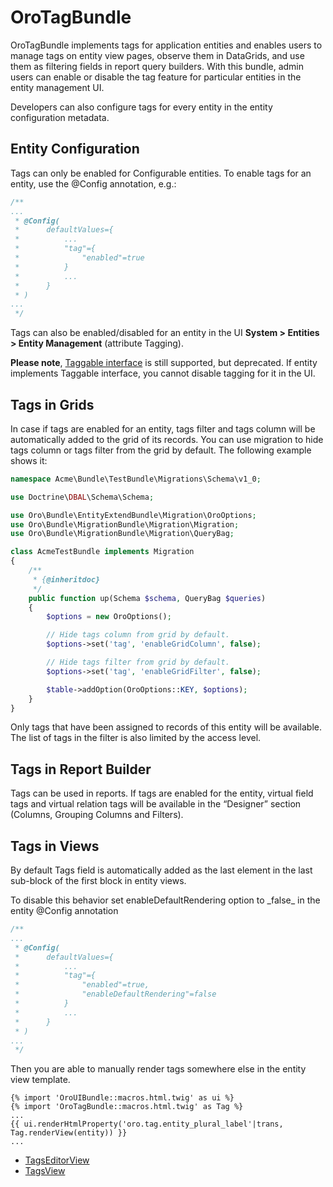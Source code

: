 <a id="bundle-docs-platform-tag-bundle"></a>

# OroTagBundle

OroTagBundle implements tags for application entities and enables users to manage tags on entity view pages, observe them in DataGrids, and use them as filtering fields in report query builders.
With this bundle, admin users can enable or disable the tag feature for particular entities in the entity management UI.

Developers can also configure tags for every entity in the entity configuration metadata.

## Entity Configuration

Tags can only be enabled for Configurable entities. To enable tags for an entity, use the @Config annotation, e.g.:

```php
/**
...
 * @Config(
 *      defaultValues={
 *          ...
 *          "tag"={
 *              "enabled"=true
 *          }
 *          ...
 *      }
 * )
...
 */
```

Tags can also be enabled/disabled for an entity in the UI **System > Entities > Entity Management** (attribute Tagging).

**Please note**, <a href="https://github.com/oroinc/platform/blob/4.2/src/Oro/Bundle/TagBundle/Entity/Taggable.php" target="_blank">Taggable interface</a> is still supported, but deprecated. If entity implements Taggable interface, you cannot disable tagging for it in the UI.

## Tags in Grids

In case if tags are enabled for an entity, tags filter and tags column will be automatically added to the grid of its
records.
You can use migration to hide tags column or tags filter from the grid by default.
The following example shows it:

```php
namespace Acme\Bundle\TestBundle\Migrations\Schema\v1_0;

use Doctrine\DBAL\Schema\Schema;

use Oro\Bundle\EntityExtendBundle\Migration\OroOptions;
use Oro\Bundle\MigrationBundle\Migration\Migration;
use Oro\Bundle\MigrationBundle\Migration\QueryBag;

class AcmeTestBundle implements Migration
{
    /**
     * {@inheritdoc}
     */
    public function up(Schema $schema, QueryBag $queries)
    {
        $options = new OroOptions();

        // Hide tags column from grid by default.
        $options->set('tag', 'enableGridColumn', false);

        // Hide tags filter from grid by default.
        $options->set('tag', 'enableGridFilter', false);

        $table->addOption(OroOptions::KEY, $options);
    }
}
```

Only tags that have been assigned to records of this entity will be available. The list of tags in the filter is also limited by the access level.

## Tags in Report Builder

Tags can be used in reports. If tags are enabled for the entity, virtual field tags and virtual relation tags will be available in the “Designer” section (Columns, Grouping Columns and Filters).

## Tags in Views

By default Tags field is automatically added as the last element in the last sub-block of the first block in entity views.

To disable this behavior set enableDefaultRendering option to \_false_ in the entity @Config annotation

```php
/**
...
 * @Config(
 *      defaultValues={
 *          ...
 *          "tag"={
 *              "enabled"=true,
 *              "enableDefaultRendering"=false
 *          }
 *          ...
 *      }
 * )
...
 */
```

Then you are able to manually render tags somewhere else in the entity view template.

```none
{% import 'OroUIBundle::macros.html.twig' as ui %}
{% import 'OroTagBundle::macros.html.twig' as Tag %}
...
{{ ui.renderHtmlProperty('oro.tag.entity_plural_label'|trans, Tag.renderView(entity)) }}
...
```

* [TagsEditorView](tags-editor-view.md)
* [TagsView](tags-view.md)

<!-- Frontend -->
